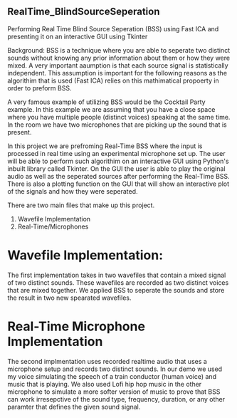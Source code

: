 ## RealTime_BlindSourceSeperation
Performing Real Time Blind Source Seperation (BSS) using Fast ICA and presenting it on an interactive GUI using Tkinter

Background:
BSS is a technique where you are able to seperate two distinct sounds without knowing any prior information about them or how they were mixed. A very important aaumption is that each source signal is statistically independent. This assumption is important for the following reasons as the algorithim that is used (Fast ICA) relies on this mathimatical propoerty in order to preform BSS. 

A very famous example of utilizing BSS would be the Cocktail Party example. In this example we are assuming that you have a close space where you have multiple people (distinct voices) speaking at the same time. In the room we have two microphones that are picking up the sound that is present. 

In this project we are prefroming Real-Time BSS where the input is processed in real time using an experimental microphone set up. The user will be able to perform such algorithim on an interactive GUI using Python's inbuilt library called Tkinter. On the GUI the user is able to play the original audio as well as the seperated sources after performing the Real-Time BSS. There is also a plotting function on the GUI that will show an interactive plot of the signals and how they were seperated. 

There are two main files that make up this project. 

1) Wavefile Implementation
2) Real-Time/Microphones

# Wavefile Implementation:
The first implementation takes in two wavefiles that contain a mixed signal of two distinct sounds. These wavefiles are recorded as two distinct voices that are mixed together. We applied BSS to seperate the sounds and store the result in two new spearated wavefiles. 

# Real-Time Microphone Implementation
The second implmentation uses recorded realtime audio that uses a microphone setup and records two distinct sounds. In our demo we used my voice simulating the speech of a train conductor (human voice) and music that is playing. We also used Lofi hip hop music in the other microphone to simulate a more softer version of music to prove that BSS can work irresepctive of the sound type, frequency, duration, or any other paramter that defines the given sound signal. 




